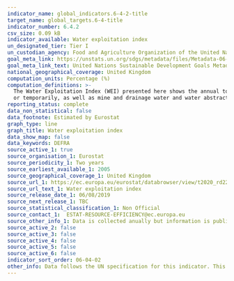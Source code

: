 ```yaml
---
indicator_name: global_indicators.6-4-2-title
target_name: global_targets.6-4-title
indicator_number: 6.4.2
csv_size: 0.09 kB
indicator_available: Water exploitation index
un_designated_tier: Tier I
un_custodian_agency: Food and Agriculture Organization of the United Nations (FAO)
goal_meta_link: https://unstats.un.org/sdgs/metadata/files/Metadata-06-04-02.pdf
goal_meta_link_text: United Nations Sustainable Development Goals Metadata (PDF 615 KB)
national_geographical_coverage: United Kingdom
computation_units: Percentage (%)
computation_definitions: >-
  The Water Exploitation Index (WEI) presented here shows the annual total fresh water abstraction in a country as a percentage of its long term annual average available water from renewable fresh water resources. This includes water removed from any fresh water source, either permanently
  or temporarily, as well as mine and drainage water and water abstractions from precipitation. Water used for hydroelectricity generation (in situ use) is excluded.
reporting_status: complete
data_non_statistical: false
data_footnote: Estimated by Eurostat
graph_type: line
graph_title: Water exploitation index
data_show_map: false
data_keywords: DEFRA
source_active_1: true
source_organisation_1: Eurostat
source_periodicity_1: Two years
source_earliest_available_1: 2005
source_geographical_coverage_1: United Kingdom
source_url_1: https://ec.europa.eu/eurostat/databrowser/view/t2020_rd220/default/table?lang=en
source_url_text_1: Water exploitation index
source_release_date_1: 06/08/2019
source_next_release_1: TBC
source_statistical_classification_1: Non Official
source_contact_1:  ESTAT-RESOURCE-EFFICIENCY@ec.europa.eu
source_other_info_1: Data is collected anually but information is published every two years
source_active_2: false
source_active_3: false
source_active_4: false
source_active_5: false
source_active_6: false
indicator_sort_order: 06-04-02
other_info: Data follows the UN specification for this indicator. This indicator has been identified in collaboration with topic experts.
---
```

